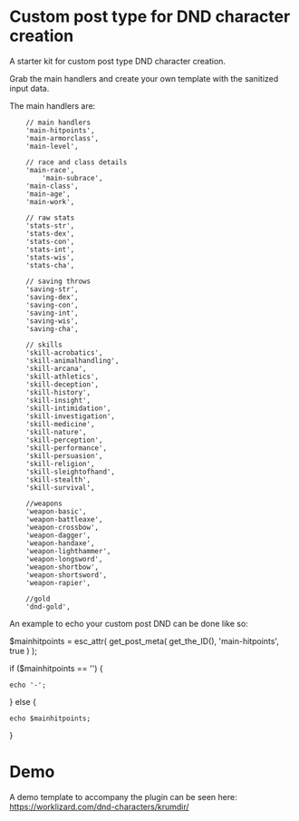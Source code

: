 # Custom post type for DND character creation

A starter kit for custom post type DND character creation.

Grab the main handlers and create your own template with the sanitized input data.

The main handlers are:

        // main handlers
        'main-hitpoints',
        'main-armorclass',
        'main-level',

        // race and class details
        'main-race',
		    'main-subrace',
        'main-class', 
        'main-age',
        'main-work',

        // raw stats
        'stats-str',
        'stats-dex',
        'stats-con',
        'stats-int',
        'stats-wis',
        'stats-cha',
        
        // saving throws
        'saving-str',
        'saving-dex',
        'saving-con',
        'saving-int',
        'saving-wis',
        'saving-cha',
        
        // skills
        'skill-acrobatics',
        'skill-animalhandling',
        'skill-arcana',
        'skill-athletics',
        'skill-deception',
        'skill-history',
        'skill-insight',
        'skill-intimidation',
        'skill-investigation',
        'skill-medicine',
        'skill-nature',
        'skill-perception',
        'skill-performance',
        'skill-persuasion',
        'skill-religion',
        'skill-sleightofhand',
        'skill-stealth',
        'skill-survival',
		
        //weapons
        'weapon-basic',
        'weapon-battleaxe',
        'weapon-crossbow',
        'weapon-dagger',
        'weapon-handaxe',
        'weapon-lighthammer',
        'weapon-longsword',
        'weapon-shortbow',
        'weapon-shortsword',
        'weapon-rapier',
		
        //gold
        'dnd-gold',	


An example to echo your custom post DND can be done like so:


$mainhitpoints = esc_attr( get_post_meta( get_the_ID(), 'main-hitpoints', true ) );

  if ($mainhitpoints == '') {
    
    echo '-';

  } else {

    echo $mainhitpoints;
    
}


# Demo

A demo template to accompany the plugin can be seen here: https://worklizard.com/dnd-characters/krumdir/
